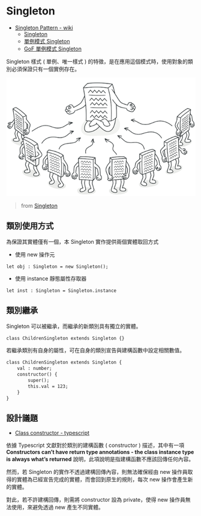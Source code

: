 # Singleton

+ [Singleton Pattern - wiki](https://en.wikipedia.org/wiki/Singleton_pattern)
    - [Singleton](https://refactoring.guru/design-patterns/singleton)
    - [單例模式 Singleton](https://skyyen999.gitbooks.io/-study-design-pattern-in-java/content/singleton.html)
    - [GoF 單例模式 Singleton](https://pjchender.dev/pattern/design-pattern-singleton/)

Singleton 樣式 ( 單例、唯一樣式 ) 的特徵，是在應用這個模式時，使用對象的類別必須保證只有一個實例存在。

![](./singleton-concept.png)
> from [Singleton](https://refactoring.guru/design-patterns/singleton)

## 類別使用方式

為保證其實體僅有一個，本 Singleton 實作提供兩個實體取回方式

+ 使用 new 操作元

```
let obj : Singleton = new Singleton();
```

+ 使用 instance 靜態屬性存取器

```
let inst : Singleton = Singleton.instance
```

## 類別繼承

Singleton 可以被繼承，而繼承的新類別具有獨立的實體。

```
class ChildrenSingleton extends Singleton {}
```

若繼承類別有自身的屬性，可在自身的類別宣告與建構函數中設定相關數值。

```
class ChildrenSingleton extends Singleton {
    val : number;
    constructor() {
        super();
        this.val = 123;
    }
}
```

## 設計議題

+ [Class constructor - typescript](https://www.typescriptlang.org/docs/handbook/2/classes.html#constructors)

依據 Typescript 文獻對於類別的建構函數 ( constructor ) 描述，其中有一項 **Constructors can’t have return type annotations - the class instance type is always what’s returned** 說明，此項說明是指建構函數不應該回傳任何內容。

然而，若 Singleton 的實作不透過建構回傳內容，則無法確保經由 new 操作員取得的實體為已經宣告完成的實體，而會回到原生的規則，每次 new 操作會產生新的實體。

對此，若不許建構回傳，則需將 constructor 設為 private，使得 new 操作員無法使用，來避免透過 new 產生不同實體。
